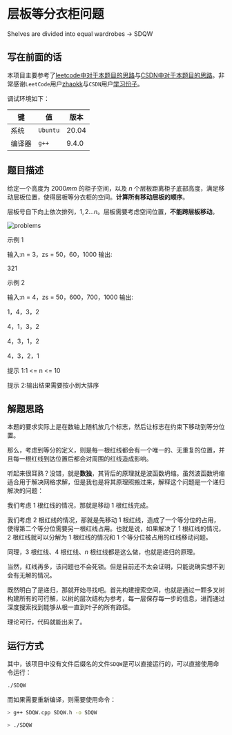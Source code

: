 # 层板等分衣柜问题

Shelves are divided into equal wardrobes -> SDQW

## 写在前面的话

本项目主要参考了[leetcode中对于本题目的思路](https://leetcode.cn/circle/discuss/J1Kq0j/)与[CSDN中对于本题目的思路](https://blog.csdn.net/weixin_46089456/article/details/126557327)。非常感谢`LeetCode`用户[zhaokk](https://leetcode.cn/u/zhaokk/)与`CSDN`用户[学习份子](https://blog.csdn.net/weixin_46089456)。

调试环境如下：

键|值|版本
-|-|-
系统|`Ubuntu`|$20.04$
编译器|`g++`|$9.4.0$

## 题目描述

给定一个高度为 $2000mm$ 的柜子空间，以及 $n$ 个层板距离柜子底部高度，满足移动层板位置，使得层板等分衣柜的空间。**计算所有移动层板的顺序**。

层板号自下向上依次排列，$1, 2{\ldots}n$。层板需要考虑空间位置，**不能跨层板移动**。

![problems](https://pic.leetcode-cn.com/1655206172-XJLRyZ-IMG_4659.PNG)

示例 1

输入:n = 3，zs = 50，60，1000 输出:

321

示例 2

输入:n = 4，zs = 50，600，700，1000 输出:

1，4，3，2

4，1，3，2

4，3，1，2

4，3，2，1

提示 1:1 <= n <= 10

提示 2:输出结果需要按小到大排序

## 解题思路

本题的要求实际上是在数轴上随机放几个标志，然后让标志在约束下移动到等分位置。

那么，考虑到等分的定义，则是每一根红线都会有一个唯一的、无重复的位置，并且每一根红线到达位置后都会对周围的红线造成影响。

听起来很耳熟？没错，就是**数独**，其背后的原理就是波函数坍缩。虽然波函数坍缩适合用于解决网格求解，但是我也是将其原理照搬过来，解释这个问题是一个递归解决的问题：

我们考虑 $1$ 根红线的情况，那就是移动 $1$ 根红线完成。

我们考虑 $2$ 根红线的情况，那就是先移动 $1$ 根红线，造成了一个等分位的占用，使得第二个等分位需要另一根红线占用。也就是说，如果解决了 $1$ 根红线的情况， $2$ 根红线就可以分解为 $1$ 根红线的情况和 $1$ 个等分位被占用的红线移动问题。

同理，$3$ 根红线、$4$ 根红线、$n$ 根红线都是这么做，也就是递归的原理。

当然，红线再多，该问题也不会死锁。但是目前还不太会证明，只能说确实想不到会有无解的情况。

既然明白了是递归，那就开始寻找吧。首先构建搜索空间，也就是通过一颗多叉树构建所有的可行解，以树的层次结构为参考，每一层保存每一步的信息，进而通过深度搜索找到能够从根一直到叶子的所有路径。

理论可行，代码就能出来了。

## 运行方式

其中，该项目中没有文件后缀名的文件`SDQW`是可以直接运行的，可以直接使用命令运行：

```bash
./SDQW
```

而如果需要重新编译，则需要使用命令：

```bash
> g++ SDQW.cpp SDQW.h -o SDQW

> ./SDQW
```